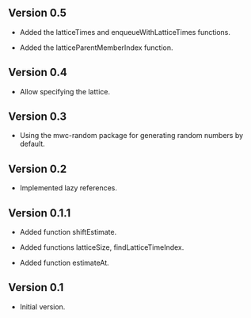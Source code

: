 
Version 0.5
-----

* Added the latticeTimes and enqueueWithLatticeTimes functions.

* Added the latticeParentMemberIndex function.

Version 0.4
-----

* Allow specifying the lattice.

Version 0.3
-----

* Using the mwc-random package for generating random numbers by default.

Version 0.2
-----

* Implemented lazy references.

Version 0.1.1
-----

* Added function shiftEstimate.

* Added functions latticeSize, findLatticeTimeIndex.

* Added function estimateAt.


Version 0.1
-----

* Initial version.
